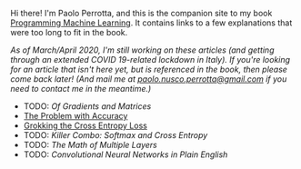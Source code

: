 Hi there! I'm Paolo Perrotta, and this is the companion site to my book [Programming Machine Learning](https://pragprog.com/book/pplearn). It contains links to a few explanations that were too long to fit in the book.

_As of March/April 2020, I'm still working on these articles (and getting through an extended COVID 19-related lockdown in Italy). If you're looking for an article that isn't here yet, but is referenced in the book, then please come back later! (And mail me at paolo.nusco.perrotta@gmail.com if you need to contact me in the meantime.)_

* TODO: _Of Gradients and Matrices_
* [The Problem with Accuracy](https://medium.com/@nusco/the-problem-with-accuracy-3670891b908e)
* [Grokking the Cross Entropy Loss](https://medium.com/@nusco/grokking-the-cross-entropy-loss-cda6eb9ec307)
* TODO: _Killer Combo: Softmax and Cross Entropy_
* TODO: _The Math of Multiple Layers_
* TODO: _Convolutional Neural Networks in Plain English_
